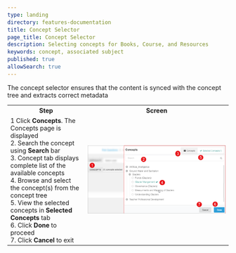 ```yaml
---
type: landing
directory: features-documentation
title: Concept Selector
page_title: Concept Selector
description: Selecting concepts for Books, Course, and Resources
keywords: concept, associated subject 
published: true
allowSearch: true
---
```


The concept selector ensures that the content is synced with the concept tree and extracts correct metadata

<table>
  <tr>
    <th style="width:35%;">Step</th>
    <th style="width:65%;">Screen</th>
  </tr>  
  <tr>
    <td>1 Click <b>Concepts</b>. The Concepts page is displayed
    <br>2. Search the concept using <b>Search</b> bar
    <br>3. Concept tab displays complete list of the available concepts 
    <br>4. Browse and select the concept(s) from the concept tree
    <br>5. View the selected concepts in <b>Selected Concepts</b> tab 
    <br>6. Click <b>Done</b> to proceed
    <br>7. Click <b>Cancel</b> to exit
    </td> 
    <td><img src="pages/features-documentation/images/concept_selector.png"></td>
  </tr>
  </table>
